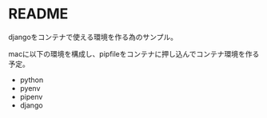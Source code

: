 # README

djangoをコンテナで使える環境を作る為のサンプル。

macに以下の環境を構成し、pipfileをコンテナに押し込んでコンテナ環境を作る予定。

- python
- pyenv
- pipenv
- django